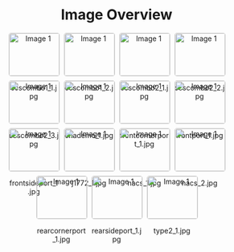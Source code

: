 <h1 style ="text-align: center;"> Image Overview </h1>
<div style="display: flex; flex-wrap: wrap; gap: 10px; justify-content: center;">
<div style="flex: 1 1 calc(33.333% - 20px); max-width: 100px; text-align: center;">
<img src="https://media.evkx.net/multimedia/technology/charging/connectors/ccscombo1_1_xst.jpg" alt="Image 1" style="width: 100%; border: 1px solid #ddd; border-radius: 5px;">
<p>ccscombo1_1.jpg</p>
</div>
<div style="flex: 1 1 calc(33.333% - 20px); max-width: 100px; text-align: center;">
<img src="https://media.evkx.net/multimedia/technology/charging/connectors/ccscombo1_2_xst.jpg" alt="Image 1" style="width: 100%; border: 1px solid #ddd; border-radius: 5px;">
<p>ccscombo1_2.jpg</p>
</div>
<div style="flex: 1 1 calc(33.333% - 20px); max-width: 100px; text-align: center;">
<img src="https://media.evkx.net/multimedia/technology/charging/connectors/ccscombo2_1_xst.jpg" alt="Image 1" style="width: 100%; border: 1px solid #ddd; border-radius: 5px;">
<p>ccscombo2_1.jpg</p>
</div>
<div style="flex: 1 1 calc(33.333% - 20px); max-width: 100px; text-align: center;">
<img src="https://media.evkx.net/multimedia/technology/charging/connectors/ccscombo2_2_xst.jpg" alt="Image 1" style="width: 100%; border: 1px solid #ddd; border-radius: 5px;">
<p>ccscombo2_2.jpg</p>
</div>
<div style="flex: 1 1 calc(33.333% - 20px); max-width: 100px; text-align: center;">
<img src="https://media.evkx.net/multimedia/technology/charging/connectors/ccscombo2_3_xst.jpg" alt="Image 1" style="width: 100%; border: 1px solid #ddd; border-radius: 5px;">
<p>ccscombo2_3.jpg</p>
</div>
<div style="flex: 1 1 calc(33.333% - 20px); max-width: 100px; text-align: center;">
<img src="https://media.evkx.net/multimedia/technology/charging/connectors/chademo_1_xst.jpg" alt="Image 1" style="width: 100%; border: 1px solid #ddd; border-radius: 5px;">
<p>chademo_1.jpg</p>
</div>
<div style="flex: 1 1 calc(33.333% - 20px); max-width: 100px; text-align: center;">
<img src="https://media.evkx.net/multimedia/technology/charging/connectors/frontcornerport_1_xst.jpg" alt="Image 1" style="width: 100%; border: 1px solid #ddd; border-radius: 5px;">
<p>frontcornerport_1.jpg</p>
</div>
<div style="flex: 1 1 calc(33.333% - 20px); max-width: 100px; text-align: center;">
<img src="https://media.evkx.net/multimedia/technology/charging/connectors/frontport_1_xst.jpg" alt="Image 1" style="width: 100%; border: 1px solid #ddd; border-radius: 5px;">
<p>frontport_1.jpg</p>
</div>
<div style="flex: 1 1 calc(33.333% - 20px); max-width: 100px; text-align: center;">
<img src="https://media.evkx.net/multimedia/technology/charging/connectors/frontsideport_1_xst.jpg" alt="Image 1" style="width: 100%; border: 1px solid #ddd; border-radius: 5px;">
<p>frontsideport_1.jpg</p>
</div>
<div style="flex: 1 1 calc(33.333% - 20px); max-width: 100px; text-align: center;">
<img src="https://media.evkx.net/multimedia/technology/charging/connectors/j1772_1_xst.jpg" alt="Image 1" style="width: 100%; border: 1px solid #ddd; border-radius: 5px;">
<p>j1772_1.jpg</p>
</div>
<div style="flex: 1 1 calc(33.333% - 20px); max-width: 100px; text-align: center;">
<img src="https://media.evkx.net/multimedia/technology/charging/connectors/nacs_1_xst.jpg" alt="Image 1" style="width: 100%; border: 1px solid #ddd; border-radius: 5px;">
<p>nacs_1.jpg</p>
</div>
<div style="flex: 1 1 calc(33.333% - 20px); max-width: 100px; text-align: center;">
<img src="https://media.evkx.net/multimedia/technology/charging/connectors/nacs_2_xst.jpg" alt="Image 1" style="width: 100%; border: 1px solid #ddd; border-radius: 5px;">
<p>nacs_2.jpg</p>
</div>
<div style="flex: 1 1 calc(33.333% - 20px); max-width: 100px; text-align: center;">
<img src="https://media.evkx.net/multimedia/technology/charging/connectors/rearcornerport_1_xst.jpg" alt="Image 1" style="width: 100%; border: 1px solid #ddd; border-radius: 5px;">
<p>rearcornerport_1.jpg</p>
</div>
<div style="flex: 1 1 calc(33.333% - 20px); max-width: 100px; text-align: center;">
<img src="https://media.evkx.net/multimedia/technology/charging/connectors/rearsideport_1_xst.jpg" alt="Image 1" style="width: 100%; border: 1px solid #ddd; border-radius: 5px;">
<p>rearsideport_1.jpg</p>
</div>
<div style="flex: 1 1 calc(33.333% - 20px); max-width: 100px; text-align: center;">
<img src="https://media.evkx.net/multimedia/technology/charging/connectors/type2_1_xst.jpg" alt="Image 1" style="width: 100%; border: 1px solid #ddd; border-radius: 5px;">
<p>type2_1.jpg</p>
</div>
</div>
